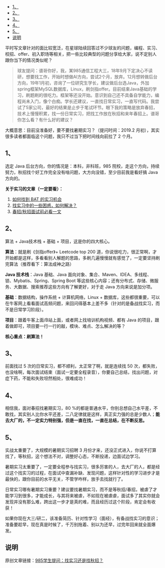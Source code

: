 - [1、](#1)
- [2、](#2)
- [3、](#3)
- [4、](#4)
- [5、](#5)
- [说明](#说明)

平时写文章针对的面比较宽泛，在星球陆续回答过不少球友的问题，编程、实习、校招、offer、初入职场等相关，把一些比较典型的问题分享给大家，说不定别人跟你当下的情况类似呢？

> 球友提问：谱哥你好，我，某985通信工程大三，18年9月下定决心不读研，想要找工作，开始时想做AI方向，尝试2个月，放弃。12月想转做后台方向，19年1月初，咨询了一位研究生学长，建议做后台选Java，外加spring框架MySQL数据库，Linux，刷剑指offer。目前结束Java基础的学习，刷题刷的很吃力。框架等还没开始。意识到自己还不具备自学能力，编程尚未入门，像个白痴。学长还建议，一直找日常实习，一直写代码。我尝试了5家公司，最好的结果是止步于笔试环节。眼下我的策略是放弃春招，技术上慢慢积累，找一份日常实习，把找工作放在秋招和来年春招上。谱哥你怎么看？有什么好的建议？

大概意思：目前没准备好，要不要找暑期实习？（提问时间：2019.2 月初），其实很多读者都面临这个问题，我只不过当下把时间线向前拉了 2 个月。

## 1、

选定 Java 后台方向，你的情况是：本科，非科班，985 院校，走这个方向，持续努力，秋招找个好工作完全没有啥问题，大方向没错，至少目前我是看好搞 Java 方向的。

**关于实习的文章（一定要看）：**
1. [如何找到 BAT 的实习机会](https://mp.weixin.qq.com/s?__biz=MzU4MjQ3NzEyNA==&mid=2247483972&idx=1&sn=5d815698492005b7c039772280700b6c&chksm=fdb6f66fcac17f791fbdb2d77eb794cb4a56cf6854783fe0c144c907bfd5d39c4811db696b96&scene=21#wechat_redirect)
2. [找实习中的一些困惑，如何解决？](https://mp.weixin.qq.com/s?__biz=MzU4MjQ3NzEyNA==&mid=2247483985&idx=1&sn=1b7d3d3bd2ce4dc1c63467baeb35cebb&chksm=fdb6f67acac17f6c0fedd83f9a8b92db06d1ef2eb775d12df8acfddc64e6a5e8e5a45e166558&scene=21#wechat_redirect)
3. [春招/秋招面试前必看一文](https://mp.weixin.qq.com/s?__biz=MzU4MjQ3NzEyNA==&mid=2247484045&idx=1&sn=64860245054f3f4a0e807febb338e083&chksm=fdb6f6a6cac17fb0fb5122b7d14e2e61d8c0b45c3e5dc97475248737a5cc002f36ee2130ef48&scene=21#wechat_redirect)

## 2、

算法 + Java技术栈 + 基础 + 项目，这是你的四大核心。

**算法**：就是刷《剑指offer》+ Leetcode top 200 道，你说很吃力，很正常啊，才开始都是这样，多看看别人解题的思路，多刷几遍慢慢就有感觉了，一定要坚持刷完算法（推荐看下：算法成神之路）

**Java 技术栈**：Java 基础、Java 面向对象、集合、Maven、IDEA、多线程、锁、Mybatis、Spring、Spring Boot 等这些核心内容；还有分布式、存储、微服务、大数据、搜索推荐这些方向有了解更好，对于走 Java 方向来说是加分项。

**基础**：数据结构，操作系统 + 计算机网络，Linux + 数据库，这些都很重要，可以在牛客网上看看面试高频问题，来回问得基本上差不多（针对的是备战找实习，而不是日常学习阶段）。

**项目**：跟着牛客上面/B站上面，或者网上找培训机构视频、都有 Java 的项目，跟着做即可，项目要一行一行的敲，模块、难点、怎么解决的等？

**核心重点：刷算法！**

## 3、

前面找过 5 次的日常实习，都不顺利，太正常了啊，就是连续找 50 次，都失败，也没啥啊，每次面试结束（面试一定要全程录音），你要自己总结，找出问题，对症下药，不能和失败坦然相处，很难成功！

## 4、

相信我，面对春招找暑期实习，80 %的都是普通水平，你别总想自己水平差，不敢找，其实别人比你水平还差，二八定律就是这样，真正实力强的总是少数人；**能去大厂的，不一定实力特别强，但是一直在找，一直在总结，在不断反思。**

## 5、

实战太重要了，大规模的暑期实习招聘 3 月份才来，还没正式进入，你说不打算找了，等秋招，这个想法不对，调整好心态，不断投递，边面试边学习。

暑期实习太重要了，一定要全程参与找实习，很多厉害的人，去大厂的人，都是经过这个找实习的过程，在面试中查漏补缺、发现问题，这样针对性的学习进步才是最快的，跟你目前的水平无关，不管学咋样，放手去找就行了。

日常实习哪有暑期实习重要？建议要找暑期实习，而不是等秋招/春招，被虐了才能学习到很多，才能成长，与其将来被虐，不如现在被虐虐，面试多了其实你就会发现并没有那么难，跨出这一步才是真的难，而且经历过这个阶段，肯定会有收获！

如果你现在大三/研二，该准备简历、针对性学习（面经），有备战找实习的意识；准备要趁早，现在真是时候了，千万别拖着、别以为还早，过完年回来就全面爆发。

## 说明

原创文章链接：[985学生提问：找实习还是找秋招？](https://mp.weixin.qq.com/s?__biz=MzU4MjQ3NzEyNA==&mid=2247485684&idx=1&sn=4190a35a290c5b491e21ce20a06afdfe&chksm=fdb6fcdfcac175c90a8a4087d7689a9cd686037a185df6f2e2815ed3de4f5bb627af871a8800&token=1698861862&lang=zh_CN#rd)
